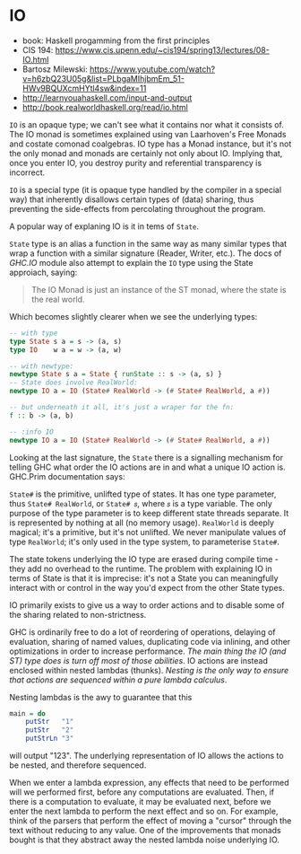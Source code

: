 # IO

- book: Haskell progamming from the first principles
- CIS 194: https://www.cis.upenn.edu/~cis194/spring13/lectures/08-IO.html
- Bartosz Milewski: https://www.youtube.com/watch?v=h6zbQ23U05g&list=PLbgaMIhjbmEm_51-HWv9BQUXcmHYtl4sw&index=11
- http://learnyouahaskell.com/input-and-output
- http://book.realworldhaskell.org/read/io.html


`IO` is an opaque type; we can't see what it contains nor what it consists of. The IO monad is sometimes explained using van Laarhoven's Free Monads and costate comonad coalgebras. IO type has a Monad instance, but it's not the only monad and monads are certainly not only about IO. Implying that, once you enter IO, you destroy purity and referential transparency is incorrect.

`IO` is a special type (it is opaque type handled by the compiler in a special way) that inherently disallows certain types of (data) sharing, thus preventing the side-effects from percolating throughout the program.

A popular way of explaning IO is it in tems of `State`.

`State` type is an alias a function in the same way as many similar types that wrap a function with a similar signature (Reader, Writer, etc.). The docs of *GHC.IO* module also attempt to explain the `IO` type using the State approiach, saying:

> The IO Monad is just an instance of the ST monad, where the state is the real world.

Which becomes slightly clearer when we see the underlying types:

```hs
-- with type
type State s a = s -> (a, s)
type IO    w a = w -> (a, w)

-- with newtype:
newtype State s a = State { runState :: s -> (a, s) }
-- State does involve RealWorld:
newtype IO a = IO (State# RealWorld -> (# State# RealWorld, a #))

-- but underneath it all, it's just a wraper for the fn:
f :: b -> (a, b)

-- :info IO
newtype IO a = IO (State# RealWorld -> (# State# RealWorld, a #))
```

Looking at the last signature, the `State` there is a signalling mechanism for telling GHC what order the IO actions are in and what a unique IO action is. GHC.Prim documentation says:

`State#` is the primitive, unlifted type of states. It has one type parameter, thus `State# RealWorld`, or `State# 𝑠`, where `𝑠` is a type variable. The only purpose of the type parameter is to keep different state threads separate. It is represented by nothing at all (no memory usage). `RealWorld` is deeply magical; it's a primitive, but it's not unlifted. We never manipulate values of type `RealWorld`; it's only used in the type system, to parameterise `State#`.

The state tokens underlying the IO type are erased during compile time - they add no overhead to the runtime. The problem with explaining IO in terms of State is that it is imprecise: it's not a State you can meaningfully interact with or control in the way you'd expect from the other State types.


IO primarily exists to give us a way to order actions and to disable some of the sharing related to non-strictness.

GHC is ordinarily free to do a lot of reordering of operations, delaying of evaluation, sharing of named values, duplicating code via inlining, and other optimizations in order to increase performance. *The main thing the IO (and ST) type does is turn off most of those abilities*. IO actions are instead enclosed within nested lambdas (thunks). *Nesting is the only way to ensure that actions are sequenced within a pure lambda calculus*.

Nesting lambdas is the awy to guarantee that this

```hs
main = do
    putStr   "1"
    putStr   "2"
    putStrLn "3"
```

will output "123". The underlying representation of IO allows the actions to be nested, and therefore sequenced.

When we enter a lambda expression, any effects that need to be performed will we performed first, before any computations are evaluated. Then, if there is a computation to evaluate, it may be evaluated next, before we enter the next lambda to perform the next effect and so on. For example, think of the parsers that perform the effect of moving a "cursor" through the text without reducing to any value. One of the improvements that monads bought is that they abstract away the nested lambda noise underlying IO.
